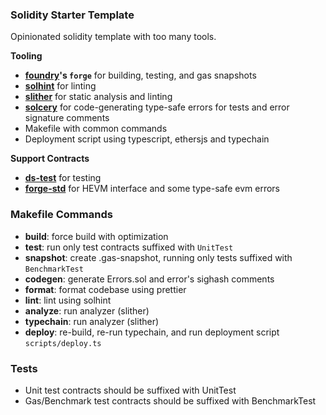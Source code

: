 ### Solidity Starter Template

Opinionated solidity template with too many tools.

**Tooling**

- **[foundry](https://github.com/gakonst/foundry)'s `forge`** for building, testing, and gas snapshots
- **[solhint](https://github.com/protofire/solhint)** for linting
- **[slither](https://github.com/crytic/slither)** for static analysis and linting
- **[solcery](https://github.com/alephao/solcery)** for code-generating type-safe errors for tests and error signature comments
- Makefile with common commands
- Deployment script using typescript, ethersjs and typechain

**Support Contracts**

- **[ds-test](https://github.com/dapphub/ds-test)** for testing
- **[forge-std](https://github.com/brockelmore/forge-std)** for HEVM interface and some type-safe evm errors

### Makefile Commands

* **build**: force build with optimization
* **test**: run only test contracts suffixed with `UnitTest`
* **snapshot**: create .gas-snapshot, running only tests suffixed with `BenchmarkTest`
* **codegen**: generate Errors.sol and error's sighash comments
* **format**: format codebase using prettier
* **lint**: lint using solhint
* **analyze**: run analyzer (slither)
* **typechain**: run analyzer (slither)
* **deploy**: re-build, re-run typechain, and run deployment script `scripts/deploy.ts`

### Tests

* Unit test contracts should be suffixed with UnitTest
* Gas/Benchmark test contracts should be suffixed with BenchmarkTest